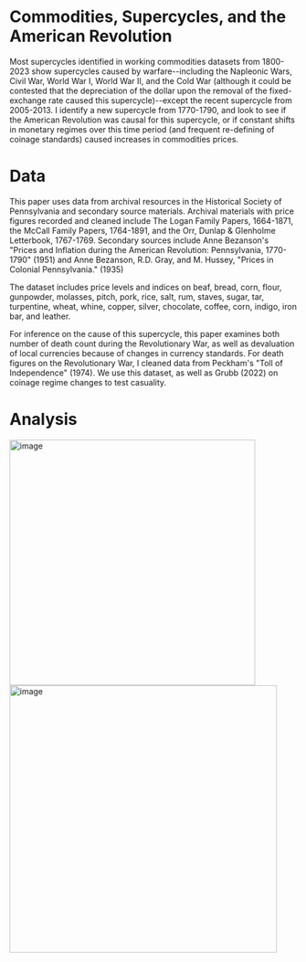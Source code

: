 # Commodities, Supercycles, and the American Revolution
Most supercycles identified in working commodities datasets from 1800-2023 show supercycles caused by warfare--including the Napleonic Wars, Civil War, World War I, World War II, and the Cold War (although it could be contested that the depreciation of the dollar upon the removal of the fixed-exchange rate caused this supercycle)--except the recent supercycle from 2005-2013. I identify a new supercycle from 1770-1790, and look to see if the American Revolution was causal for this supercycle, or if constant shifts in monetary regimes over this time period (and frequent re-defining of coinage standards) caused increases in commodities prices. 

# Data
This paper uses data from archival resources in the Historical Society of Pennsylvania and secondary source materials. Archival materials with price figures recorded and cleaned include The Logan Family Papers, 1664-1871, the McCall Family Papers, 1764-1891, and the Orr, Dunlap & Glenholme Letterbook, 1767-1769. Secondary sources include 
Anne Bezanson's "Prices and Inflation during the American Revolution: Pennsylvania, 1770-1790" (1951) and Anne Bezanson, R.D. Gray, and M. Hussey, "Prices in Colonial Pennsylvania." (1935)

The dataset includes price levels and indices on beaf, bread, corn, flour, gunpowder, molasses, pitch, pork, rice, salt, rum, staves, sugar, tar, turpentine, wheat, whine, copper, silver, chocolate, coffee, corn, indigo, iron bar, and leather.

For inference on the cause of this supercycle, this paper examines both number of death count during the Revolutionary War, as well as devaluation of local currencies because of changes in currency standards. For death figures on the Revolutionary War, I cleaned data from Peckham's "Toll of Independence" (1974). We use this dataset, as well as Grubb (2022) on coinage regime changes to test casuality. 

# Analysis
<img width="430" alt="image" src="https://github.com/harrymmurphy/Commodities_American_Rev/assets/143562527/64c68896-9ac9-479e-b225-37143b75565b"> <img width="468" alt="image" src="https://github.com/harrymmurphy/Commodities_American_Rev/assets/143562527/9c97368c-4313-4158-b3a8-d6cac47a8cc8">




